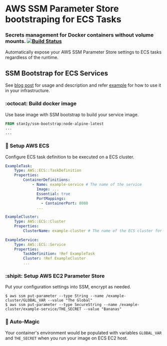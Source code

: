 # AWS SSM Parameter Store bootstraping for ECS Tasks
### Secrets management for Docker containers without volume mounts. [![Build Status](https://travis-ci.org/stan1y/ssm-bootstrap.svg?branch=master)](https://travis-ci.org/stan1y/ssm-bootstrap)

Automatically expose your AWS SSM Parameter Store settings to ECS tasks regardless of the runtime.

## SSM Bootstrap for ECS Services

See [blog post](https://endlessinsomnia.com/post/ssm-bootstrap) for usage and description and 
refer [example](tree/master/example) for how to use it in your infrastructure.


### :octocat: Build docker image

Use base image with SSM bootstrap to build your service image.

```Dockerfile
FROM stan1y/ssm-bootstrap:node-alpine-latest
...
...
```

### :hammer: Setup AWS ECS 

Configure ECS task definition to be executed on a ECS cluster.

```yaml
ExampleTask:
    Type: AWS::ECS::TaskDefinition
    Properties:
        ContainerDefinitions:
            - Name: example-service # The name of the service 
              Image: ...
              Essential: true
              PortMappings:
                - ContainerPort: 8080
              ...

ExampleCluster:
    Type: AWS::ECS::Cluster
    Properties:
        ClusterName: example-cluster # The name of the ECS cluster for parameter names

ExampleService:
    Type: AWS::ECS::Service
    Properties:
        TaskDefinition: !Ref ExampleTask
        Cluster: !Ref ExampleCluster
        ...
```

### :shipit: Setup AWS EC2 Parameter Store

Put your configuration settings into SSM, encrypt as needed.

```
$ aws ssm put-parameter --type String --name /example-cluster/GLOBAL_VAR --value "The Global"
$ aws ssm put-parameter --type SecureString --name /example-cluster/example-service/THE_SECRET --value "Bananas"
```

### :unicorn: Auto-Magic

Your container's environment would be populated with variables `GLOBAL_VAR` and `THE_SECRET` when
you run your image on ECS EC2 host.

